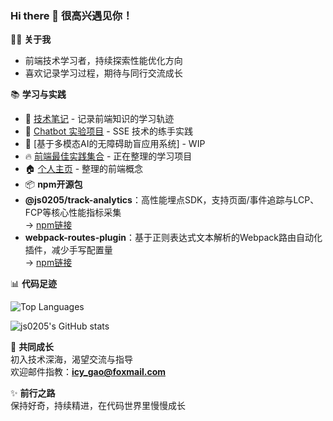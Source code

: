 ### Hi there 👋 很高兴遇见你！

🧑‍💻 **关于我**  
- 前端技术学习者，持续探索性能优化方向  
- 喜欢记录学习过程，期待与同行交流成长  

📚 **学习与实践**  
- 📖 [技术笔记](https://js0205.github.io/my-notes/performance/performance) - 记录前端知识的学习轨迹  
- 🤖 [Chatbot 实验项目](https://chat-sse-fe.vercel.app/chat) - SSE 技术的练手实践
- 🤖 [基于多模态AI的无障碍助盲应用系统] - WIP
- 🔥 [前端最佳实践集合](https://frontend-practice-repo-nxercz58u-js0205s-projects.vercel.app/) - 正在整理的学习项目
- 🏠 [个人主页](https://js0205.github.io/) - 整理的前端概念
- 📦 **npm开源包**  
- **@js0205/track-analytics**：高性能埋点SDK，支持页面/事件追踪与LCP、FCP等核心性能指标采集  
  → [npm链接](https://www.npmjs.com/package/@js0205/track-analytics)   
- **webpack-routes-plugin**：基于正则表达式文本解析的Webpack路由自动化插件，减少手写配置量  
  → [npm链接](https://www.npmjs.com/package/webpack-routes-plugin)
  
📊 **代码足迹**

![Top Languages](https://github-readme-stats.vercel.app/api/top-langs/?username=js0205&layout=compact)

![js0205's GitHub stats](https://github-readme-stats.vercel.app/api?username=js0205&show_icons=true&theme=light)

🌱 **共同成长**  
初入技术深海，渴望交流与指导  
欢迎邮件指教：**icy_gao@foxmail.com**  

✨ **前行之路**  
保持好奇，持续精进，在代码世界里慢慢成长
